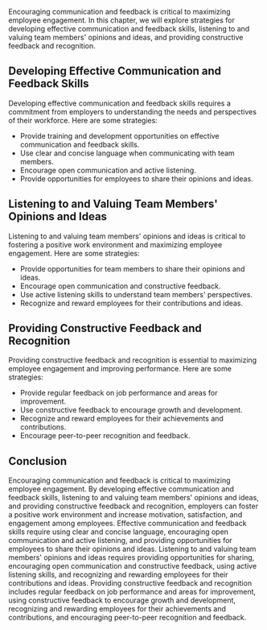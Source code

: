 
Encouraging communication and feedback is critical to maximizing employee engagement. In this chapter, we will explore strategies for developing effective communication and feedback skills, listening to and valuing team members' opinions and ideas, and providing constructive feedback and recognition.

Developing Effective Communication and Feedback Skills
------------------------------------------------------

Developing effective communication and feedback skills requires a commitment from employers to understanding the needs and perspectives of their workforce. Here are some strategies:

* Provide training and development opportunities on effective communication and feedback skills.
* Use clear and concise language when communicating with team members.
* Encourage open communication and active listening.
* Provide opportunities for employees to share their opinions and ideas.

Listening to and Valuing Team Members' Opinions and Ideas
---------------------------------------------------------

Listening to and valuing team members' opinions and ideas is critical to fostering a positive work environment and maximizing employee engagement. Here are some strategies:

* Provide opportunities for team members to share their opinions and ideas.
* Encourage open communication and constructive feedback.
* Use active listening skills to understand team members' perspectives.
* Recognize and reward employees for their contributions and ideas.

Providing Constructive Feedback and Recognition
-----------------------------------------------

Providing constructive feedback and recognition is essential to maximizing employee engagement and improving performance. Here are some strategies:

* Provide regular feedback on job performance and areas for improvement.
* Use constructive feedback to encourage growth and development.
* Recognize and reward employees for their achievements and contributions.
* Encourage peer-to-peer recognition and feedback.

Conclusion
----------

Encouraging communication and feedback is critical to maximizing employee engagement. By developing effective communication and feedback skills, listening to and valuing team members' opinions and ideas, and providing constructive feedback and recognition, employers can foster a positive work environment and increase motivation, satisfaction, and engagement among employees. Effective communication and feedback skills require using clear and concise language, encouraging open communication and active listening, and providing opportunities for employees to share their opinions and ideas. Listening to and valuing team members' opinions and ideas requires providing opportunities for sharing, encouraging open communication and constructive feedback, using active listening skills, and recognizing and rewarding employees for their contributions and ideas. Providing constructive feedback and recognition includes regular feedback on job performance and areas for improvement, using constructive feedback to encourage growth and development, recognizing and rewarding employees for their achievements and contributions, and encouraging peer-to-peer recognition and feedback.
